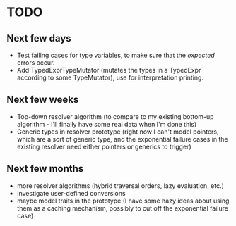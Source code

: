 # TODO #

## Next few days ##
* Test failing cases for type variables, to make sure that the _expected_ errors occur.
* Add TypedExprTypeMutator (mutates the types in a TypedExpr according to some TypeMutator), use for interpretation printing.

## Next few weeks ##
* Top-down resolver algorithm (to compare to my existing bottom-up algorithm - I'll finally have some real data when I'm done this)
* Generic types in resolver prototype (right now I can't model pointers, which are a sort of generic type, and the exponential failure cases in the existing resolver need either pointers or generics to trigger)

## Next few months ##
* more resolver algorithms (hybrid traversal orders, lazy evaluation, etc.)
* investigate user-defined conversions
* maybe model traits in the prototype (I have some hazy ideas about using them as a caching mechanism, possibly to cut off the exponential failure case)